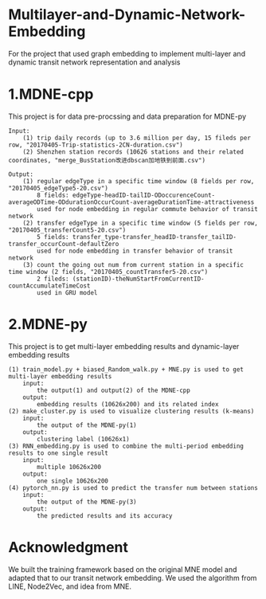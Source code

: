# Multilayer-and-Dynamic-Network-Embedding
For the project that used graph embedding to implement multi-layer and dynamic transit network representation and analysis

# 1.MDNE-cpp
This project is for data pre-procssing and data preparation for MDNE-py

    Input:
        (1) trip daily records (up to 3.6 million per day, 15 fileds per row, "20170405-Trip-statistics-2CN-duration.csv")
        (2) Shenzhen station records (10626 stations and their related coordinates, "merge_BusStation改进dbscan加地铁到前面.csv")
        
    Output:
        (1) regular edgeType in a specific time window (8 fields per row, "20170405_edgeType5-20.csv")
            8 fields: edgeType-headID-tailID-ODoccurenceCount-averageODTime-ODdurationOccurCount-averageDurationTime-attractiveness
            used for node embedding in regular commute behavior of transit network
        (2) transfer edgeType in a specific time window (5 fields per row, "20170405_transferCount5-20.csv")
            5 fields: transfer_type-transfer_headID-transfer_tailID-transfer_occurCount-defaultZero
            used for node embedding in transfer behavior of transit network
        (3) count the going out num from current station in a specific time window (2 fields, "20170405_countTransfer5-20.csv")
            2 fileds: (stationID)-theNumStartFromCurrentID-countAccumulateTimeCost
            used in GRU model

# 2.MDNE-py
This project is to get multi-layer embedding results and dynamic-layer embedding results

    (1) train_model.py + biased_Random_walk.py + MNE.py is used to get multi-layer embedding results
        input:
            the output(1) and output(2) of the MDNE-cpp
        output:
            embedding results (10626x200) and its related index
    (2) make_cluster.py is used to visualize clustering results (k-means)
        input:
            the output of the MDNE-py(1)
        output:
            clustering label (10626x1)
    (3) RNN_embedding.py is used to combine the multi-period embedding results to one single result
        input:
            multiple 10626x200
        output:
            one single 10626x200
    (4) pytorch_nn.py is used to predict the transfer num between stations
        input:
            the output of the MDNE-py(3)
        output:
            the predicted results and its accuracy  


# Acknowledgment
We built the training framework based on the original MNE model and adapted that to our transit network embedding. We used the algorithm from LINE, Node2Vec, and idea from MNE.

